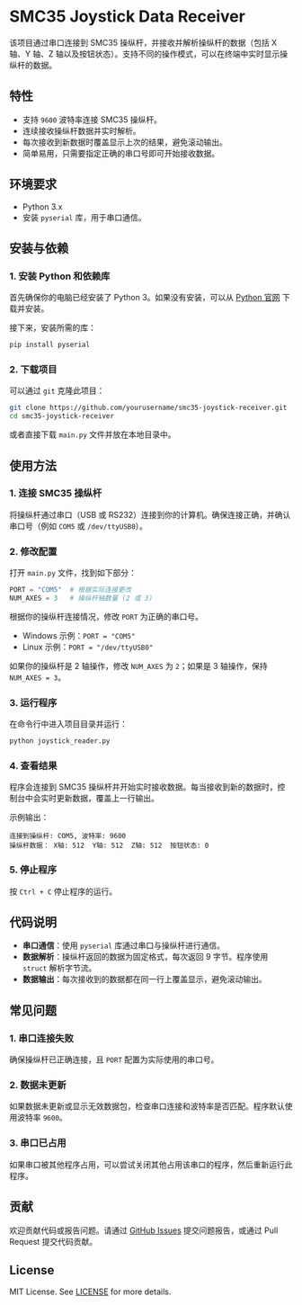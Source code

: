 # SMC35 Joystick Data Receiver

该项目通过串口连接到 SMC35 操纵杆，并接收并解析操纵杆的数据（包括 X 轴、Y 轴、Z 轴以及按钮状态）。支持不同的操作模式，可以在终端中实时显示操纵杆的数据。

## 特性

- 支持 `9600` 波特率连接 SMC35 操纵杆。
- 连续接收操纵杆数据并实时解析。
- 每次接收到新数据时覆盖显示上次的结果，避免滚动输出。
- 简单易用，只需要指定正确的串口号即可开始接收数据。

## 环境要求

- Python 3.x
- 安装 `pyserial` 库，用于串口通信。

## 安装与依赖

### 1. 安装 Python 和依赖库

首先确保你的电脑已经安装了 Python 3。如果没有安装，可以从 [Python 官网](https://www.python.org/downloads/) 下载并安装。

接下来，安装所需的库：

```bash
pip install pyserial
```

### 2. 下载项目

可以通过 `git` 克隆此项目：

```bash
git clone https://github.com/yourusername/smc35-joystick-receiver.git
cd smc35-joystick-receiver
```

或者直接下载 `main.py` 文件并放在本地目录中。

## 使用方法

### 1. 连接 SMC35 操纵杆

将操纵杆通过串口（USB 或 RS232）连接到你的计算机。确保连接正确，并确认串口号（例如 `COM5` 或 `/dev/ttyUSB0`）。

### 2. 修改配置

打开 `main.py` 文件，找到如下部分：

```python
PORT = "COM5"  # 根据实际连接更改
NUM_AXES = 3   # 操纵杆轴数量 (2 或 3)
```

根据你的操纵杆连接情况，修改 `PORT` 为正确的串口号。

- Windows 示例：`PORT = "COM5"`
- Linux 示例：`PORT = "/dev/ttyUSB0"`

如果你的操纵杆是 2 轴操作，修改 `NUM_AXES` 为 `2`；如果是 3 轴操作，保持 `NUM_AXES = 3`。

### 3. 运行程序

在命令行中进入项目目录并运行：

```bash
python joystick_reader.py
```

### 4. 查看结果

程序会连接到 SMC35 操纵杆并开始实时接收数据。每当接收到新的数据时，控制台中会实时更新数据，覆盖上一行输出。

示例输出：

```
连接到操纵杆: COM5, 波特率: 9600
操纵杆数据： X轴: 512  Y轴: 512  Z轴: 512  按钮状态: 0
```

### 5. 停止程序

按 `Ctrl + C` 停止程序的运行。

## 代码说明

- **串口通信**：使用 `pyserial` 库通过串口与操纵杆进行通信。
- **数据解析**：操纵杆返回的数据为固定格式，每次返回 9 字节。程序使用 `struct` 解析字节流。
- **数据输出**：每次接收到的数据都在同一行上覆盖显示，避免滚动输出。

## 常见问题

### 1. 串口连接失败

确保操纵杆已正确连接，且 `PORT` 配置为实际使用的串口号。

### 2. 数据未更新

如果数据未更新或显示无效数据包，检查串口连接和波特率是否匹配。程序默认使用波特率 `9600`。

### 3. 串口已占用

如果串口被其他程序占用，可以尝试关闭其他占用该串口的程序，然后重新运行此程序。

## 贡献

欢迎贡献代码或报告问题。请通过 [GitHub Issues](https://github.com/FrankJ/smc35-joystick-receiver/issues) 提交问题报告，或通过 Pull Request 提交代码贡献。

## License

MIT License. See [LICENSE](LICENSE) for more details.
